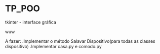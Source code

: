 # TP_POO
tkinter - interface gráfica

wuw

A fazer:
.Implementar o método Salavar Dispositivo(para todas as classes dispositivo)
.Implementar casa.py e comodo.py